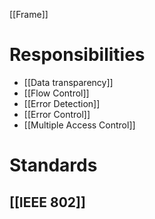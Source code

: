 [[Frame]]
# Responsibilities
- [[Data transparency]]
- [[Flow Control]]
- [[Error Detection]]
- [[Error Control]]
- [[Multiple Access Control]]
# Standards
## [[IEEE 802]]